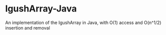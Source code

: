 # IgushArray-Java
 An implementation of the IgushArray in Java, with O(1) access and O(n^1/2) insertion and removal
